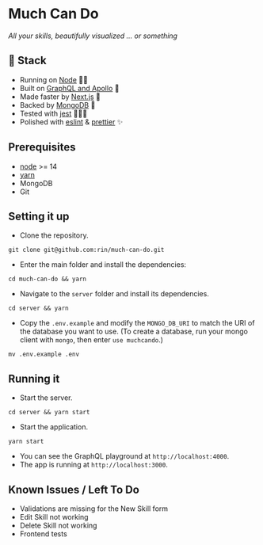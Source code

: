 # Much Can Do

_All your skills, beautifully visualized … or something_

## 🥞 Stack

- Running on [Node](https://nodejs.org/en/) 🏃‍♀️
- Built on [GraphQL and Apollo](https://www.apollographql.com/) 🚀
- Made faster by [Next.js](https://nextjs.org/) 🚀
- Backed by [MongoDB](https://jestjs.io/) 🌱
- Tested with [jest](https://jestjs.io/) 🕵🏽‍♀️
- Polished with [eslint](https://eslint.org/) & [prettier](https://prettier.io/) ✨

## Prerequisites

- [node](https://nodejs.org/en/download/package-manager/) >= 14
- [yarn](https://classic.yarnpkg.com/en/docs/install)
- MongoDB
- Git

## Setting it up

- Clone the repository.

```
git clone git@github.com:rin/much-can-do.git
```

- Enter the main folder and install the dependencies:

```
cd much-can-do && yarn
```

- Navigate to the `server` folder and install its dependencies.

```
cd server && yarn
```

- Copy the `.env.example` and modify the `MONGO_DB_URI` to match the URI of the database you want to use. (To create a database, run your mongo client with `mongo`, then enter `use muchcando`.)

```
mv .env.example .env
```

## Running it

- Start the server.

```
cd server && yarn start
```

- Start the application.

```
yarn start
```

- You can see the GraphQL playground at `http://localhost:4000`.
- The app is running at `http://localhost:3000`.

## Known Issues / Left To Do

- Validations are missing for the New Skill form
- Edit Skill not working
- Delete Skill not working
- Frontend tests
